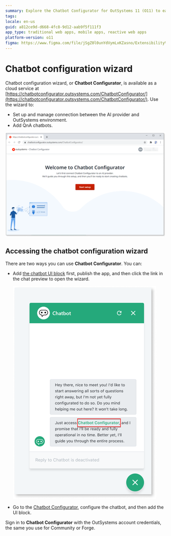 ```yaml
---
summary: Explore the Chatbot Configurator for OutSystems 11 (O11) to easily set up and manage AI chatbots within your OutSystems environment.
tags:
locale: en-us
guid: a812ce9d-d668-4fc8-9d12-aab9f5f111f3
app_type: traditional web apps, mobile apps, reactive web apps
platform-version: o11
figma: https://www.figma.com/file/jSgZ0l0unYdVymLxKZasno/Extensibility%20and%20Integration?node-id=409:3
---
```


# Chatbot configuration wizard

Chatbot configuration wizard, or **Chatbot Configurator**, is available as a cloud service at [https://chatbotconfigurator.outsystems.com/ChatbotConfigurator/](https://chatbotconfigurator.outsystems.com/ChatbotConfigurator/). Use the wizard to:

* Set up and manage connection between the AI provider and OutSystems environment.
* Add QnA chatbots.

![Screenshot of the Chatbot Configurator landing page](images/wizard-landing-page.png "Chatbot Configurator Landing Page")

## Accessing the chatbot configuration wizard

There are two ways you can use **Chatbot Configurator**. You can:

* Add [the chatbot UI block](guide-outsystems-add-chatbot.md) first, publish the app, and then click the link in the chat preview to open the wizard.
  
    ![Image showing the wizard link in the chatbot preview window](images/chatbot-wizard-link.png "Chatbot Wizard Link")

* Go to the [Chatbot Configurator](https://chatbotconfigurator.outsystems.com/ChatbotConfigurator/), configure the chatbot, and then add the UI block.

<div class="info" markdown="1">

Sign in to **Chatbot Configurator** with the OutSystems account credentials, the same you use for Community or Forge.

</div>
